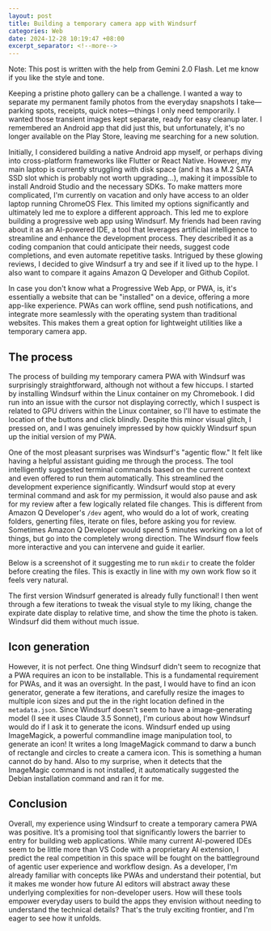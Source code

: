 ```yaml
---
layout: post
title: Building a temporary camera app with Windsurf
categories: Web
date: 2024-12-28 10:19:47 +08:00
excerpt_separator: <!--more-->
---
```

Note: This post is written with the help from Gemini 2.0 Flash. Let me know if you like the style and tone.

Keeping a pristine photo gallery can be a challenge. I wanted a way to separate my permanent family photos from the everyday snapshots I take—parking spots, receipts, quick notes—things I only need temporarily. I wanted those transient images kept separate, ready for easy cleanup later. I remembered an Android app that did just this, but unfortunately, it's no longer available on the Play Store, leaving me searching for a new solution.
<!--more-->

Initially, I considered building a native Android app myself, or perhaps diving into cross-platform frameworks like Flutter or React Native. However, my main laptop is currently struggling with disk space (and it has a M.2 SATA SSD slot which is probably not worth upgrading...), making it impossible to install Android Studio and the necessary SDKs. To make matters more complicated, I'm currently on vacation and only have access to an older laptop running ChromeOS Flex. This limited my options significantly and ultimately led me to explore a different approach. This led me to explore building a progressive web app using Windsurf. My friends had been raving about it as an AI-powered IDE, a tool that leverages artificial intelligence to streamline and enhance the development process. They described it as a coding companion that could anticipate their needs, suggest code completions, and even automate repetitive tasks. Intrigued by these glowing reviews, I decided to give Windsurf a try and see if it lived up to the hype. I also want to compare it agains Amazon Q Developer and Github Copilot.

In case you don't know what a Progressive Web App, or PWA, is, it's essentially a website that can be "installed" on a device, offering a more app-like experience. PWAs can work offline, send push notifications, and integrate more seamlessly with the operating system than traditional websites. This makes them a great option for lightweight utilities like a temporary camera app. 

## The process

The process of building my temporary camera PWA with Windsurf was surprisingly straightforward, although not without a few hiccups. I started by installing Windsurf within the Linux container on my Chromebook. I did run into an issue with the cursor not displaying correctly, which I suspect is related to GPU drivers within the Linux container, so I'll have to estimate the location of the buttons and click blindly. Despite this minor visual glitch, I pressed on, and I was genuinely impressed by how quickly Windsurf spun up the initial version of my PWA.

One of the most pleasant surprises was Windsurf's "agentic flow." It felt like having a helpful assistant guiding me through the process. The tool intelligently suggested terminal commands based on the current context and even offered to run them automatically. This streamlined the development experience significantly. Windsurf would stop at every terminal command and ask for my permission, it would also pause and ask for my review after a few logically related file changes. This is different from Amazon Q Developer's `/dev` agent, who would do a lot of work, creating folders, generting files, iterate on files, before asking you for review. Sometimes Amazon Q Developer would spend 5 minutes working on a lot of things, but go into the completely wrong direction. The Windsurf flow feels more interactive and you can intervene and guide it earlier.

Below is a screenshot of it suggesting me to run `mkdir` to create the folder before creating the files. This is exactly in line with my own work flow so it feels very natural. 

The first version Windsurf generated is already fully functional! I then went through a few iterations to tweak the visual style to my liking, change the expirate date display to relative time, and show the time the photo is taken. Windsurf did them without much issue. 

## Icon generation

However, it is not perfect. One thing Windsurf didn't seem to recognize that a PWA requires an icon to be installable. This is a fundamental requirement for PWAs, and it was an oversight. In the past, I would have to find an icon generator, generate a few iterations, and carefully resize the images to multiple icon sizes and put the in the right location defined in the `metadata.json`. Since Windsurf doesn't seem to have a image-generating model (I see it uses Claude 3.5 Sonnet), I'm curious about how Windsurf would do if I ask it to generate the icons. Windsurf ended up using ImageMagick, a powerful commandline image manipulation tool, to generate an icon! It writes a long ImageMagick command to darw a bunch of rectangle and circles to create a camera icon. This is something a human cannot do by hand. Also to my surprise, when it detects that the ImageMagic command is not installed, it automatically suggested the Debian installation command and ran it for me. 

## Conclusion

Overall, my experience using Windsurf to create a temporary camera PWA was positive. It’s a promising tool that significantly lowers the barrier to entry for building web applications. While many current AI-powered IDEs seem to be little more than VS Code with a proprietary AI extension, I predict the real competition in this space will be fought on the battleground of agentic user experience and workflow design. As a developer, I'm already familiar with concepts like PWAs and understand their potential, but it makes me wonder how future AI editors will abstract away these underlying complexities for non-developer users. How will these tools empower everyday users to build the apps they envision without needing to understand the technical details? That's the truly exciting frontier, and I'm eager to see how it unfolds.
